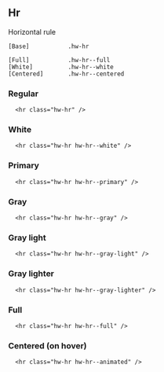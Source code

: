 ## Hr

Horizontal rule

```code
[Base]           .hw-hr

[Full]           .hw-hr--full
[White]          .hw-hr--white
[Centered]       .hw-hr--centered
```

### Regular

```html|span-6
  <hr class="hw-hr" />
```

### White

```html|span-6
  <hr class="hw-hr hw-hr--white" />
```

### Primary

```html|span-6
  <hr class="hw-hr hw-hr--primary" />
```

### Gray

```html|span-6
  <hr class="hw-hr hw-hr--gray" />
```

### Gray light

```html|span-6
  <hr class="hw-hr hw-hr--gray-light" />
```

### Gray lighter

```html|span-6
  <hr class="hw-hr hw-hr--gray-lighter" />
```

### Full

```html|span-6
  <hr class="hw-hr hw-hr--full" />
```

### Centered (on hover)

```html|span-6
  <hr class="hw-hr hw-hr--animated" />
```
